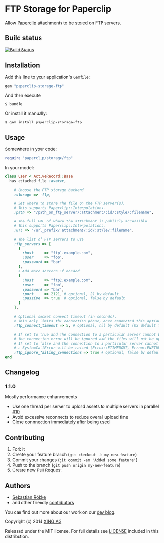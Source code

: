 # FTP Storage for Paperclip

Allow [Paperclip](https://github.com/thoughtbot/paperclip) attachments
to be stored on FTP servers.

## Build status

[![Build Status](https://secure.travis-ci.org/xing/paperclip-storage-ftp.png)](http://travis-ci.org/xing/paperclip-storage-ftp)

## Installation

Add this line to your application's `Gemfile`:

```ruby
gem "paperclip-storage-ftp"
```

And then execute:

    $ bundle

Or install it manually:

    $ gem install paperclip-storage-ftp

## Usage

Somewhere in your code:

```ruby
require "paperclip/storage/ftp"
```

In your model:

```ruby
class User < ActiveRecord::Base
  has_attached_file :avatar,

    # Choose the FTP storage backend
    :storage => :ftp,

    # Set where to store the file on the FTP server(s).
    # This supports Paperclip::Interpolations.
    :path => "/path_on_ftp_server/:attachment/:id/:style/:filename",

    # The full URL of where the attachment is publicly accessible.
    # This supports Paperclip::Interpolations.
    :url => "/url_prefix/:attachment/:id/:style/:filename",

    # The list of FTP servers to use
    :ftp_servers => [
      {
        :host     => "ftp1.example.com",
        :user     => "foo",
        :password => "bar"
      },
      # Add more servers if needed
      {
        :host     => "ftp2.example.com",
        :user     => "foo",
        :password => "bar",
        :port     => 2121, # optional, 21 by default
        :passive  => true  # optional, false by default
      }
    ],

    # Optional socket connect timeout (in seconds).
    # This only limits the connection phase, once connected this option is of no more use.
    :ftp_connect_timeout => 5, # optional, nil by default (OS default timeout)

    # If set to true and the connection to a particular server cannot be established,
    # the connection error will be ignored and the files will not be uploaded to that server.
    # If set to false and the connection to a particular server cannot be established,
    # a SystemCallError will be raised (Errno::ETIMEDOUT, Errno::ENETUNREACH, etc.).
    :ftp_ignore_failing_connections => true # optional, false by default
end
```

## Changelog

### 1.1.0

Mostly performance enhancements

* Use one thread per server to upload assets to multiple servers in parallel [#10](https://github.com/xing/paperclip-storage-ftp/issues/10)
* Avoid excessive reconnects to reduce overall upload time
* Close connnection immediately after being used

## Contributing

1. Fork it
2. Create your feature branch (`git checkout -b my-new-feature`)
3. Commit your changes (`git commit -am 'Added some feature'`)
4. Push to the branch (`git push origin my-new-feature`)
5. Create new Pull Request

## Authors

* [Sebastian Röbke](https://github.com/boosty)
* and other friendly [contributors](https://github.com/xing/paperclip-storage-ftp/graphs/contributors)

You can find out more about our work on our [dev blog](http://devblog.xing.com).

Copyright (c) 2014 [XING AG](http://www.xing.com)

Released under the MIT license. For full details see [LICENSE](https://github.com/xing/paperclip-storage-ftp/blob/master/LICENSE)
included in this distribution.
